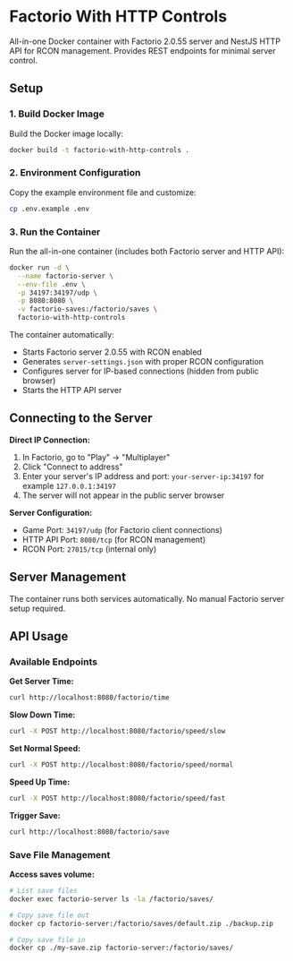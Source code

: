 # Factorio With HTTP Controls

All-in-one Docker container with Factorio 2.0.55 server and NestJS HTTP API for RCON management. Provides REST
endpoints for minimal server control.

## Setup

### 1. Build Docker Image

Build the Docker image locally:

```bash
docker build -t factorio-with-http-controls .
```

### 2. Environment Configuration

Copy the example environment file and customize:

```bash
cp .env.example .env
```

### 3. Run the Container

Run the all-in-one container (includes both Factorio server and HTTP API):

```bash
docker run -d \
  --name factorio-server \
  --env-file .env \
  -p 34197:34197/udp \
  -p 8080:8080 \
  -v factorio-saves:/factorio/saves \
  factorio-with-http-controls
```

The container automatically:

- Starts Factorio server 2.0.55 with RCON enabled
- Generates `server-settings.json` with proper RCON configuration
- Configures server for IP-based connections (hidden from public browser)
- Starts the HTTP API server

## Connecting to the Server

**Direct IP Connection:**

1. In Factorio, go to "Play" → "Multiplayer"
2. Click "Connect to address"
3. Enter your server's IP address and port: `your-server-ip:34197` for example `127.0.0.1:34197`
4. The server will not appear in the public server browser

**Server Configuration:**

- Game Port: `34197/udp` (for Factorio client connections)
- HTTP API Port: `8080/tcp` (for RCON management)
- RCON Port: `27015/tcp` (internal only)

## Server Management

The container runs both services automatically. No manual Factorio server setup required.

## API Usage

### Available Endpoints

**Get Server Time:**

```bash
curl http://localhost:8080/factorio/time
```

**Slow Down Time:**

```bash
curl -X POST http://localhost:8080/factorio/speed/slow
```

**Set Normal Speed:**

```bash
curl -X POST http://localhost:8080/factorio/speed/normal
```

**Speed Up Time:**

```bash
curl -X POST http://localhost:8080/factorio/speed/fast
```

**Trigger Save:**

```bash
curl http://localhost:8080/factorio/save
```

### Save File Management

**Access saves volume:**

```bash
# List save files
docker exec factorio-server ls -la /factorio/saves/

# Copy save file out
docker cp factorio-server:/factorio/saves/default.zip ./backup.zip

# Copy save file in
docker cp ./my-save.zip factorio-server:/factorio/saves/
```
